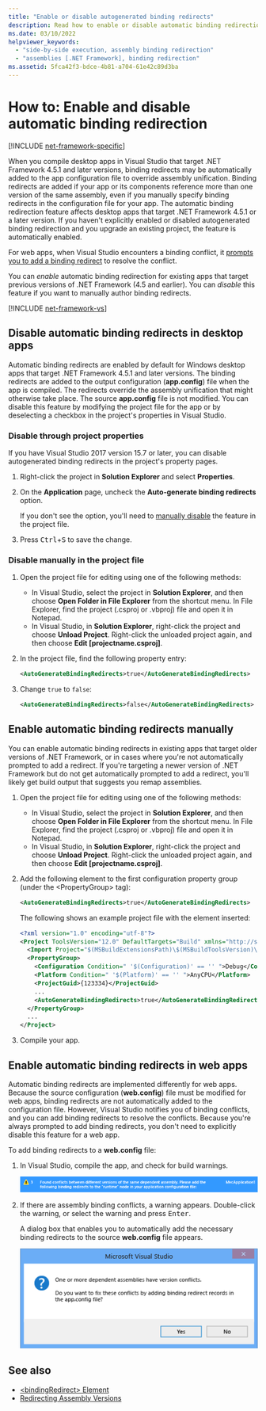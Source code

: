 ```yaml
---
title: "Enable or disable autogenerated binding redirects"
description: Read how to enable or disable automatic binding redirection. This feature affects desktop apps and web apps targeting .NET Framework 4.5.1 or later.
ms.date: 03/10/2022
helpviewer_keywords:
  - "side-by-side execution, assembly binding redirection"
  - "assemblies [.NET Framework], binding redirection"
ms.assetid: 5fca42f3-bdce-4b81-a704-61e42c89d3ba
---
```

# How to: Enable and disable automatic binding redirection

[!INCLUDE [net-framework-specific](../includes/net-framework-specific.md)]

When you compile desktop apps in Visual Studio that target .NET Framework 4.5.1 and later versions, binding redirects may be automatically added to the app configuration file to override assembly unification. Binding redirects are added if your app or its components reference more than one version of the same assembly, even if you manually specify binding redirects in the configuration file for your app. The automatic binding redirection feature affects desktop apps that target .NET Framework 4.5.1 or a later version. If you haven't explicitly enabled or disabled autogenerated binding redirection and you upgrade an existing project, the feature is automatically enabled.

For web apps, when Visual Studio encounters a binding conflict, it [prompts you to add a binding redirect](#enable-automatic-binding-redirects-in-web-apps) to resolve the conflict.

You can *enable* automatic binding redirection for existing apps that target previous versions of .NET Framework (4.5 and earlier). You can *disable* this feature if you want to manually author binding redirects.

[!INCLUDE [net-framework-vs](../../../includes/net-framework-vs.md)]

## Disable automatic binding redirects in desktop apps

Automatic binding redirects are enabled by default for Windows desktop apps that target .NET Framework 4.5.1 and later versions. The binding redirects are added to the output configuration (**app.config**) file when the app is compiled. The redirects override the assembly unification that might otherwise take place. The source **app.config** file is not modified. You can disable this feature by modifying the project file for the app or by deselecting a checkbox in the project's properties in Visual Studio.

### Disable through project properties

If you have Visual Studio 2017 version 15.7 or later, you can disable autogenerated binding redirects in the project's property pages.

1. Right-click the project in **Solution Explorer** and select **Properties**.

2. On the **Application** page, uncheck the **Auto-generate binding redirects** option.

   If you don't see the option, you'll need to [manually disable](#disable-manually-in-the-project-file) the feature in the project file.

3. Press <kbd>Ctrl</kbd>+<kbd>S</kbd> to save the change.

### Disable manually in the project file

1. Open the project file for editing using one of the following methods:

   - In Visual Studio, select the project in **Solution Explorer**, and then choose **Open Folder in File Explorer** from the shortcut menu. In File Explorer, find the project (.csproj or .vbproj) file and open it in Notepad.
   - In Visual Studio, in **Solution Explorer**, right-click the project and choose **Unload Project**. Right-click the unloaded project again, and then choose **Edit [projectname.csproj]**.

2. In the project file, find the following property entry:

   ```xml
   <AutoGenerateBindingRedirects>true</AutoGenerateBindingRedirects>
   ```

3. Change `true` to `false`:

   ```xml
   <AutoGenerateBindingRedirects>false</AutoGenerateBindingRedirects>
   ```

## Enable automatic binding redirects manually

You can enable automatic binding redirects in existing apps that target older versions of .NET Framework, or in cases where you're not automatically prompted to add a redirect. If you're targeting a newer version of .NET Framework but do not get automatically prompted to add a redirect, you'll likely get build output that suggests you remap assemblies.

1. Open the project file for editing using one of the following methods:

   - In Visual Studio, select the project in **Solution Explorer**, and then choose **Open Folder in File Explorer** from the shortcut menu. In File Explorer, find the project (.csproj or .vbproj) file and open it in Notepad.
   - In Visual Studio, in **Solution Explorer**, right-click the project and choose **Unload Project**. Right-click the unloaded project again, and then choose **Edit [projectname.csproj]**.

2. Add the following element to the first configuration property group (under the \<PropertyGroup> tag):

   ```xml
   <AutoGenerateBindingRedirects>true</AutoGenerateBindingRedirects>
   ```

   The following shows an example project file with the element inserted:

   ```xml
   <?xml version="1.0" encoding="utf-8"?>
   <Project ToolsVersion="12.0" DefaultTargets="Build" xmlns="http://schemas.microsoft.com/developer/msbuild/2003">
     <Import Project="$(MSBuildExtensionsPath)\$(MSBuildToolsVersion)\Microsoft.Common.props" Condition="Exists('$(MSBuildExtensionsPath)\$(MSBuildToolsVersion)\Microsoft.Common.props')" />
     <PropertyGroup>
       <Configuration Condition=" '$(Configuration)' == '' ">Debug</Configuration>
       <Platform Condition=" '$(Platform)' == '' ">AnyCPU</Platform>
       <ProjectGuid>{123334}</ProjectGuid>
       ...
       <AutoGenerateBindingRedirects>true</AutoGenerateBindingRedirects>
     </PropertyGroup>
     ...
   </Project>
   ```

3. Compile your app.

## Enable automatic binding redirects in web apps

Automatic binding redirects are implemented differently for web apps. Because the source configuration (**web.config**) file must be modified for web apps, binding redirects are not automatically added to the configuration file. However, Visual Studio notifies you of binding conflicts, and you can add binding redirects to resolve the conflicts. Because you're always prompted to add binding redirects, you don't need to explicitly disable this feature for a web app.

To add binding redirects to a **web.config** file:

1. In Visual Studio, compile the app, and check for build warnings.

   ![Build warning for assembly reference conflicts.](./media/clr-assemblyrefwarning.png)

2. If there are assembly binding conflicts, a warning appears. Double-click the warning, or select the warning and press <kbd>Enter</kbd>.

   A dialog box that enables you to automatically add the necessary binding redirects to the source **web.config** file appears.

   ![Binding redirect permission dialog.](./media/clr-addbindingredirect.png)

## See also

- [\<bindingRedirect> Element](./file-schema/runtime/bindingredirect-element.md)
- [Redirecting Assembly Versions](redirect-assembly-versions.md)
